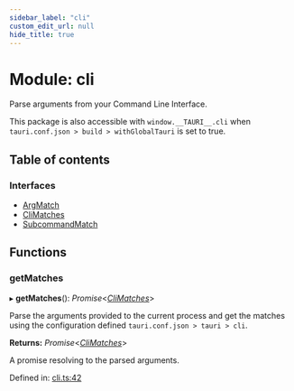 ```yaml
---
sidebar_label: "cli"
custom_edit_url: null
hide_title: true
---
```


# Module: cli

Parse arguments from your Command Line Interface.

This package is also accessible with `window.__TAURI__.cli` when `tauri.conf.json > build > withGlobalTauri` is set to true.

## Table of contents

### Interfaces

- [ArgMatch](../interfaces/cli.argmatch.md)
- [CliMatches](../interfaces/cli.climatches.md)
- [SubcommandMatch](../interfaces/cli.subcommandmatch.md)

## Functions

### getMatches

▸ **getMatches**(): *Promise*<[*CliMatches*](../interfaces/cli.climatches.md)\>

Parse the arguments provided to the current process and get the matches using the configuration defined `tauri.conf.json > tauri > cli`.

**Returns:** *Promise*<[*CliMatches*](../interfaces/cli.climatches.md)\>

A promise resolving to the parsed arguments.

Defined in: [cli.ts:42](https://github.com/tauri-apps/tauri/blob/3afef190/tooling/api/src/cli.ts#L42)
